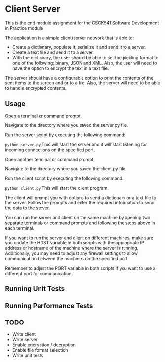 # Client Server
This is the end module assignment for the CSCK541 Software Development in Practice module

The application is a simple client/server network that is able to:

 - Create a dictionary, populate it, serialize it and send it to a server.
 - Create a text file and send it to a server.
 - With the dictionary, the user should be able to set the pickling format to one of the following: binary, JSON and XML. Also, the user will need to have the option to encrypt the text in a text file.
 
The server should have a configurable option to print the contents of the sent items to the screen and or to a file. Also, the server will need to be able to handle encrypted contents.


## Usage
Open a terminal or command prompt.

Navigate to the directory where you saved the server.py file.

Run the server script by executing the following command:

`python server.py`
This will start the server and it will start listening for incoming connections on the specified port.

Open another terminal or command prompt.

Navigate to the directory where you saved the client.py file.

Run the client script by executing the following command:

`python client.py`
This will start the client program.

The client will prompt you with options to send a dictionary or a text file to the server. Follow the prompts and enter the required information to send the data to the server.

You can run the server and client on the same machine by opening two separate terminals or command prompts and following the steps above in each terminal.

If you want to run the server and client on different machines, make sure you update the HOST variable in both scripts with the appropriate IP address or hostname of the machine where the server is running. Additionally, you may need to adjust any firewall settings to allow communication between the machines on the specified port.

Remember to adjust the PORT variable in both scripts if you want to use a different port for communication.


## Running Unit Tests


## Running Performance Tests


## TODO
 - Write client
 - Write server
 - Enable encryption / decryption
 - Enable file format selection
 - Write unit tests

